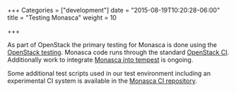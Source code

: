 +++
Categories = ["development"]
date = "2015-08-19T10:20:28-06:00"
title = "Testing Monasca"
weight = 10

+++

As part of OpenStack the primary testing for Monasca is done using the [OpenStack testing](https://wiki.openstack.org/wiki/Testing). <!--more-->Monasca code
runs through the standard [OpenStack CI](http://docs.openstack.org/infra/system-config/). Additionally work to integrate
[Monasca into tempest](https://github.com/hpcloud-mon/monasca-tempest) is ongoing.

Some additional test scripts used in our test environment including an experimental CI system is available in the
[Monasca CI repository](https://github.com/hpcloud-mon/monasca-ci).
